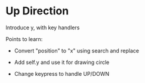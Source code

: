 # Up Direction

Introduce y, with key handlers

Points to learn:

- Convert "position" to "x" using search and replace

- Add self.y and use it for drawing circle

- Change keypress to handle UP/DOWN

